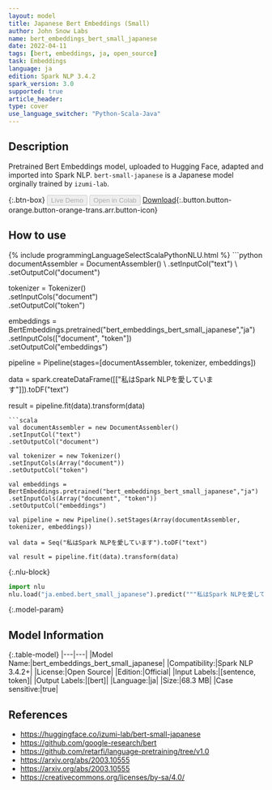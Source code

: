 ```yaml
---
layout: model
title: Japanese Bert Embeddings (Small)
author: John Snow Labs
name: bert_embeddings_bert_small_japanese
date: 2022-04-11
tags: [bert, embeddings, ja, open_source]
task: Embeddings
language: ja
edition: Spark NLP 3.4.2
spark_version: 3.0
supported: true
article_header:
type: cover
use_language_switcher: "Python-Scala-Java"
---
```


## Description

Pretrained Bert Embeddings model, uploaded to Hugging Face, adapted and imported into Spark NLP. `bert-small-japanese` is a Japanese model orginally trained by `izumi-lab`.

{:.btn-box}
<button class="button button-orange" disabled>Live Demo</button>
<button class="button button-orange" disabled>Open in Colab</button>
[Download](https://s3.amazonaws.com/auxdata.johnsnowlabs.com/public/models/bert_embeddings_bert_small_japanese_ja_3.4.2_3.0_1649674508136.zip){:.button.button-orange.button-orange-trans.arr.button-icon}

## How to use



<div class="tabs-box" markdown="1">
{% include programmingLanguageSelectScalaPythonNLU.html %}
```python
documentAssembler = DocumentAssembler() \
.setInputCol("text") \
.setOutputCol("document")

tokenizer = Tokenizer() \
.setInputCols("document") \
.setOutputCol("token")

embeddings = BertEmbeddings.pretrained("bert_embeddings_bert_small_japanese","ja") \
.setInputCols(["document", "token"]) \
.setOutputCol("embeddings")

pipeline = Pipeline(stages=[documentAssembler, tokenizer, embeddings])

data = spark.createDataFrame([["私はSpark NLPを愛しています"]]).toDF("text")

result = pipeline.fit(data).transform(data)
```
```scala
val documentAssembler = new DocumentAssembler() 
.setInputCol("text") 
.setOutputCol("document")

val tokenizer = new Tokenizer() 
.setInputCols(Array("document"))
.setOutputCol("token")

val embeddings = BertEmbeddings.pretrained("bert_embeddings_bert_small_japanese","ja") 
.setInputCols(Array("document", "token")) 
.setOutputCol("embeddings")

val pipeline = new Pipeline().setStages(Array(documentAssembler, tokenizer, embeddings))

val data = Seq("私はSpark NLPを愛しています").toDF("text")

val result = pipeline.fit(data).transform(data)
```


{:.nlu-block}
```python
import nlu
nlu.load("ja.embed.bert_small_japanese").predict("""私はSpark NLPを愛しています""")
```

</div>

{:.model-param}
## Model Information

{:.table-model}
|---|---|
|Model Name:|bert_embeddings_bert_small_japanese|
|Compatibility:|Spark NLP 3.4.2+|
|License:|Open Source|
|Edition:|Official|
|Input Labels:|[sentence, token]|
|Output Labels:|[bert]|
|Language:|ja|
|Size:|68.3 MB|
|Case sensitive:|true|

## References

- https://huggingface.co/izumi-lab/bert-small-japanese
- https://github.com/google-research/bert
- https://github.com/retarfi/language-pretraining/tree/v1.0
- https://arxiv.org/abs/2003.10555
- https://arxiv.org/abs/2003.10555
- https://creativecommons.org/licenses/by-sa/4.0/